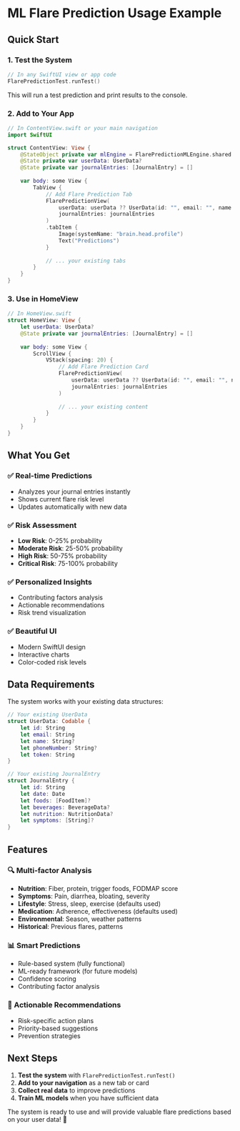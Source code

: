 # ML Flare Prediction Usage Example

## Quick Start

### 1. Test the System
```swift
// In any SwiftUI view or app code
FlarePredictionTest.runTest()
```

This will run a test prediction and print results to the console.

### 2. Add to Your App
```swift
// In ContentView.swift or your main navigation
import SwiftUI

struct ContentView: View {
    @StateObject private var mlEngine = FlarePredictionMLEngine.shared
    @State private var userData: UserData?
    @State private var journalEntries: [JournalEntry] = []
    
    var body: some View {
        TabView {
            // Add Flare Prediction Tab
            FlarePredictionView(
                userData: userData ?? UserData(id: "", email: "", name: "", phoneNumber: nil, token: ""),
                journalEntries: journalEntries
            )
            .tabItem {
                Image(systemName: "brain.head.profile")
                Text("Predictions")
            }
            
            // ... your existing tabs
        }
    }
}
```

### 3. Use in HomeView
```swift
// In HomeView.swift
struct HomeView: View {
    let userData: UserData?
    @State private var journalEntries: [JournalEntry] = []
    
    var body: some View {
        ScrollView {
            VStack(spacing: 20) {
                // Add Flare Prediction Card
                FlarePredictionView(
                    userData: userData ?? UserData(id: "", email: "", name: "", phoneNumber: nil, token: ""),
                    journalEntries: journalEntries
                )
                
                // ... your existing content
            }
        }
    }
}
```

## What You Get

### ✅ Real-time Predictions
- Analyzes your journal entries instantly
- Shows current flare risk level
- Updates automatically with new data

### ✅ Risk Assessment
- **Low Risk**: 0-25% probability
- **Moderate Risk**: 25-50% probability  
- **High Risk**: 50-75% probability
- **Critical Risk**: 75-100% probability

### ✅ Personalized Insights
- Contributing factors analysis
- Actionable recommendations
- Risk trend visualization

### ✅ Beautiful UI
- Modern SwiftUI design
- Interactive charts
- Color-coded risk levels

## Data Requirements

The system works with your existing data structures:

```swift
// Your existing UserData
struct UserData: Codable {
    let id: String
    let email: String
    let name: String?
    let phoneNumber: String?
    let token: String
}

// Your existing JournalEntry
struct JournalEntry {
    let id: String
    let date: Date
    let foods: [FoodItem]?
    let beverages: BeverageData?
    let nutrition: NutritionData?
    let symptoms: [String]?
}
```

## Features

### 🔍 Multi-factor Analysis
- **Nutrition**: Fiber, protein, trigger foods, FODMAP score
- **Symptoms**: Pain, diarrhea, bloating, severity
- **Lifestyle**: Stress, sleep, exercise (defaults used)
- **Medication**: Adherence, effectiveness (defaults used)
- **Environmental**: Season, weather patterns
- **Historical**: Previous flares, patterns

### 📊 Smart Predictions
- Rule-based system (fully functional)
- ML-ready framework (for future models)
- Confidence scoring
- Contributing factor analysis

### 🎯 Actionable Recommendations
- Risk-specific action plans
- Priority-based suggestions
- Prevention strategies

## Next Steps

1. **Test the system** with `FlarePredictionTest.runTest()`
2. **Add to your navigation** as a new tab or card
3. **Collect real data** to improve predictions
4. **Train ML models** when you have sufficient data

The system is ready to use and will provide valuable flare predictions based on your user data! 🚀 